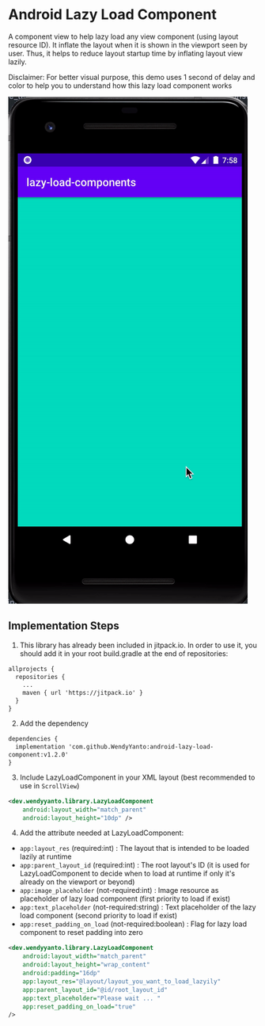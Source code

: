 # Android Lazy Load Component
A component view to help lazy load any view component (using layout resource ID). It inflate the layout when it is shown in the viewport seen by user. Thus, it helps to reduce layout startup time by inflating layout view lazily.

Disclaimer: For better visual purpose, this demo uses 1 second of delay and color to help you to understand how this lazy load component works

![Demo](https://github.com/WendyYanto/android-lazy-load-component/blob/master/assets/demo.gif)

## Implementation Steps

1. This library has already been included in jitpack.io. In order to use it, you should add it in your root build.gradle at the end of repositories:
```
allprojects {
  repositories {
    ...
    maven { url 'https://jitpack.io' }
  }
}
```
2.  Add the dependency
```
dependencies {
  implementation 'com.github.WendyYanto:android-lazy-load-component:v1.2.0'
}
```
3. Include LazyLoadComponent in your XML layout (best recommended to use in `ScrollView`)
```xml
<dev.wendyyanto.library.LazyLoadComponent
    android:layout_width="match_parent"
    android:layout_height="10dp" />
```
4. Add the attribute needed at LazyLoadComponent:
- `app:layout_res` (required:int) : The layout that is intended to be loaded lazily at runtime
- `app:parent_layout_id` (required:int) : The root layout's ID (it is used for LazyLoadComponent to decide when to load at runtime if only it's already on the viewport or beyond)
- `app:image_placeholder` (not-required:int) : Image resource as placeholder of lazy load component (first priority to load if exist)
- `app:text_placeholder` (not-required:string) : Text placeholder of the lazy load component (second priority to load if exist)
- `app:reset_padding_on_load` (not-required:boolean) : Flag for lazy load component to reset padding into zero

```xml
<dev.wendyyanto.library.LazyLoadComponent
    android:layout_width="match_parent"
    android:layout_height="wrap_content"
    android:padding="16dp"
    app:layout_res="@layout/layout_you_want_to_load_lazyily"
    app:parent_layout_id="@id/root_layout_id"
    app:text_placeholder="Please wait ... "
    app:reset_padding_on_load="true"
/>
```
